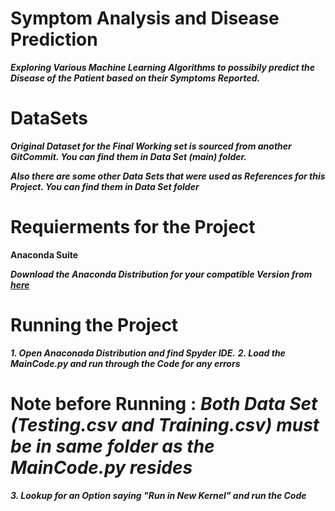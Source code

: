# Symptom Analysis and Disease Prediction

***Exploring Various Machine Learning Algorithms to possibily predict the Disease of the Patient based on their Symptoms Reported.***

# DataSets

***Original Dataset for the Final Working set is sourced from another GitCommit. You can find them in Data Set (main) folder.***

***Also there are some other Data Sets that were used as References for this Project. You can find them in Data Set folder***

# Requierments for the Project

**Anaconda Suite**

***Download the Anaconda Distribution for your compatible Version from [here](https://www.anaconda.com/distribution/#download-section)***

# Running the Project

***1. Open Anaconada Distribution and find Spyder IDE.***
***2. Load the MainCode.py and run through the Code for any errors***

# Note before Running : ***Both Data Set (Testing.csv and Training.csv) must be in same folder as the MainCode.py resides***

***3. Lookup for an Option saying "Run in New Kernel" and run the Code***
